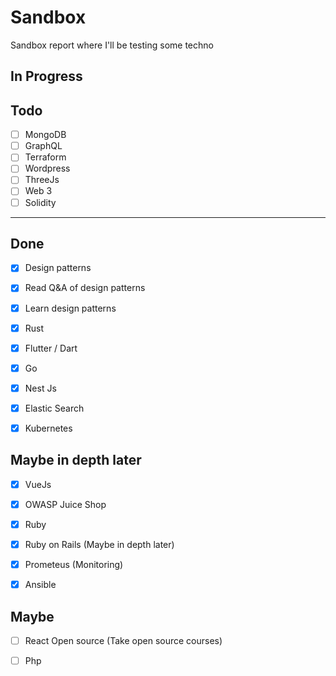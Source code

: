 # Sandbox
Sandbox report where I'll be testing some techno

## In Progress


## Todo
- [ ] MongoDB
- [ ] GraphQL
- [ ] Terraform
- [ ] Wordpress
- [ ] ThreeJs
- [ ] Web 3
- [ ] Solidity

---

## Done
- [x] Design patterns
- [X] Read Q&A of design patterns
- [X] Learn design patterns

- [X] Rust
- [X] Flutter / Dart
- [X] Go

- [X] Nest Js
- [X] Elastic Search
- [X] Kubernetes



## Maybe in depth later
- [X] VueJs
- [X] OWASP Juice Shop
- [X] Ruby
- [X] Ruby on Rails (Maybe in depth later)
- [X] Prometeus (Monitoring)
- [X] Ansible


## Maybe
- [ ] React Open source (Take open source courses)
- [ ] Php



